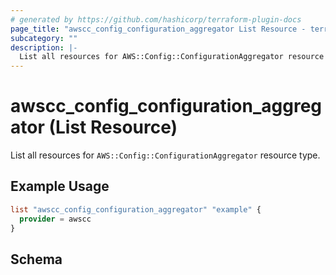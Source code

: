 ```yaml
---
# generated by https://github.com/hashicorp/terraform-plugin-docs
page_title: "awscc_config_configuration_aggregator List Resource - terraform-provider-awscc"
subcategory: ""
description: |-
  List all resources for AWS::Config::ConfigurationAggregator resource type.
---
```


# awscc_config_configuration_aggregator (List Resource)

List all resources for `AWS::Config::ConfigurationAggregator` resource type.

## Example Usage

```terraform
list "awscc_config_configuration_aggregator" "example" {
  provider = awscc
}
```

<!-- schema generated by tfplugindocs -->
## Schema
